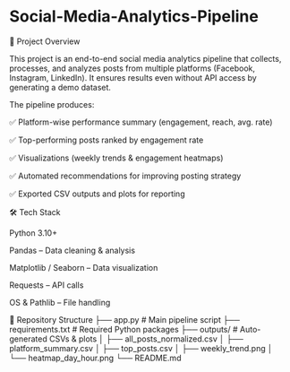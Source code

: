 # Social-Media-Analytics-Pipeline
🚀 Project Overview

This project is an end-to-end social media analytics pipeline that collects, processes, and analyzes posts from multiple platforms (Facebook, Instagram, LinkedIn). It ensures results even without API access by generating a demo dataset.

The pipeline produces:

✅ Platform-wise performance summary (engagement, reach, avg. rate)

✅ Top-performing posts ranked by engagement rate

✅ Visualizations (weekly trends & engagement heatmaps)

✅ Automated recommendations for improving posting strategy

✅ Exported CSV outputs and plots for reporting

🛠️ Tech Stack

Python 3.10+

Pandas – Data cleaning & analysis

Matplotlib / Seaborn – Data visualization

Requests – API calls

OS & Pathlib – File handling

📂 Repository Structure
├── app.py                # Main pipeline script
├── requirements.txt      # Required Python packages
├── outputs/              # Auto-generated CSVs & plots
│   ├── all_posts_normalized.csv
│   ├── platform_summary.csv
│   ├── top_posts.csv
│   ├── weekly_trend.png
│   └── heatmap_day_hour.png
└── README.md  

